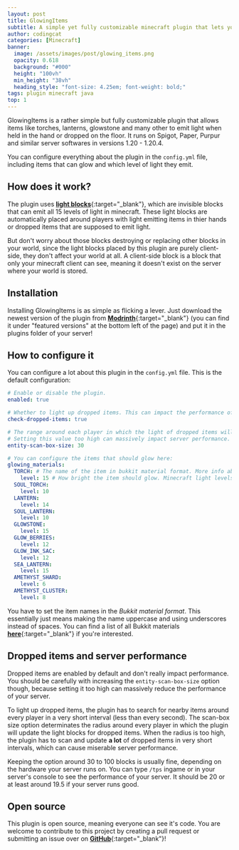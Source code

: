 ```yaml
---
layout: post
title: GlowingItems
subtitle: A simple yet fully customizable minecraft plugin that lets your torches light up
author: codingcat
categories: [Minecraft]
banner:
  image: /assets/images/post/glowing_items.png
  opacity: 0.618
  background: "#000"
  height: "100vh"
  min_height: "38vh"
  heading_style: "font-size: 4.25em; font-weight: bold;"
tags: plugin minecraft java
top: 1
---
```


GlowingItems is a rather simple but fully customizable plugin that allows items like torches, lanterns, glowstone and many other to emit light when held in the hand or dropped on the floor. It runs on Spigot, Paper, Purpur and similar server softwares in versions 1.20 - 1.20.4.

You can configure everything about the plugin in the `config.yml` file, including items that can glow and which level of light they emit.



## How does it work?
The plugin uses [**light blocks**](https://minecraft.wiki/w/Light_Block){:target="_blank"}, which are invisible blocks that can emit all 15 levels of light in minecraft. These light blocks are automatically placed around players with light emitting items in thier hands or dropped items that are supposed to emit light.

But don't worry about those blocks destroying or replacing other blocks in your world, since the light blocks placed by this plugin are purely client-side, they don't affect your world at all. A client-side block is a block that only your minecraft client can see, meaning it doesn't exist on the server where your world is stored.

## Installation
Installing GlowingItems is as simple as flicking a lever. Just download the newest version of the plugin from [**Modrinth**](https://modrinth.com/plugin/glowing-items-plugin){:target="_blank"} (you can find it under "featured versions" at the bottom left of the page) and put it in the plugins folder of your server!

## How to configure it
You can configure a lot about this plugin in the `config.yml` file.
This is the default configuration:
```yml
# Enable or disable the plugin.
enabled: true

# Whether to light up dropped items. This can impact the performance of your server.
check-dropped-items: true

# The range around each player in which the light of dropped items will be updated.
# Setting this value too high can massively impact server performance. Read more below.
entity-scan-box-size: 30

# You can configure the items that should glow here:
glowing_materials:
  TORCH: # The name of the item in bukkit material format. More info about that below.
    level: 15 # How bright the item should glow. Minecraft light levels go from 0 to 15.
  SOUL_TORCH:
    level: 10
  LANTERN:
    level: 14
  SOUL_LANTERN:
    level: 10
  GLOWSTONE:
    level: 15
  GLOW_BERRIES:
    level: 12
  GLOW_INK_SAC:
    level: 12
  SEA_LANTERN:
    level: 15
  AMETHYST_SHARD:
    level: 6
  AMETHYST_CLUSTER:
    level: 8

```
You have to set the item names in the *Bukkit material format*. This essentially just means making the name uppercase and using underscores instead of spaces. You can find a list of all Bukkit materials [**here**](https://hub.spigotmc.org/javadocs/bukkit/org/bukkit/Material.html){:target="_blank"} if you're interested.

## Dropped items and server performance
Dropped items are enabled by default and don't really impact performance. You should be carefully with increasing the `entity-scan-box-size` option though, because setting it too high can massively reduce the performance of your server.

To light up dropped items, the plugin has to search for nearby items around every player in a very short interval (less than every second). The scan-box size option determinates the radius around every player in which the plugin will update the light blocks for dropped items. When the radius is too high, the plugin has to scan and update **a lot** of dropped items in very short intervals, which can cause miserable server performance.

Keeping the option around 30 to 100 blocks is usually fine, depending on the hardware your server runs on. You can type `/tps` ingame or in your server's console to see the performance of your server. It should be 20 or at least around 19.5 if your server runs good.

## Open source
This plugin is open source, meaning everyone can see it's code.
You are welcome to contribute to this project by creating a pull request or submitting an issue over on [**GitHub**](https://github.com/codingcat2468/GlowingItems){:target="_blank"}!